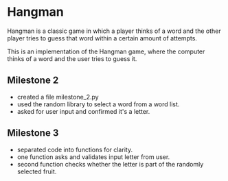# Hangman
Hangman is a classic game in which a player thinks of a word and the other player tries to guess that word within a certain amount of attempts.

This is an implementation of the Hangman game, where the computer thinks of a word and the user tries to guess it. 

## Milestone 2

- created a file milestone_2.py
- used the random library to select a word from a word list.
- asked for user input and confirmed it's a letter.

## Milestone 3

- separated code into functions for clarity.
- one function asks and validates input letter from user.
- second function checks whether the letter is part of the randomly selected fruit.

